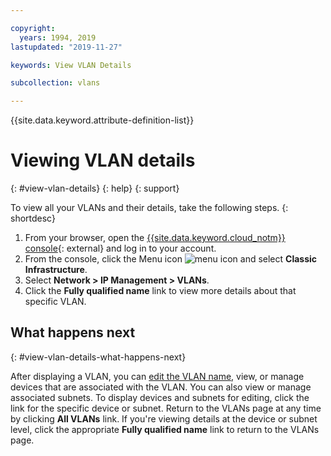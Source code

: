 ```yaml
---

copyright:
  years: 1994, 2019
lastupdated: "2019-11-27"

keywords: View VLAN Details

subcollection: vlans

---
```


{{site.data.keyword.attribute-definition-list}}

# Viewing VLAN details
{: #view-vlan-details}
{: help}
{: support}

To view all your VLANs and their details, take the following steps.
{: shortdesc}

1. From your browser, open the [{{site.data.keyword.cloud_notm}} console](https://{DomainName}/){: external} and log in to your account. 
1. From the console, click the Menu icon ![menu icon](../../icons/icon_hamburger.svg) and select **Classic Infrastructure**. 
1. Select **Network > IP Management > VLANs**.
1. Click the **Fully qualified name** link to view more details about that specific VLAN.

## What happens next
{: #view-vlan-details-what-happens-next}

After displaying a VLAN, you can [edit the VLAN name](/docs/vlans?topic=vlans-edit-vlan-name), view, or manage devices that are associated with the VLAN. You can also view or manage associated subnets. To display devices and subnets for editing, click the link for the specific device or subnet. Return to the VLANs page at any time by clicking **All VLANs** link. If you're viewing details at the device or subnet level, click the appropriate **Fully qualified name** link to return to the VLANs page.